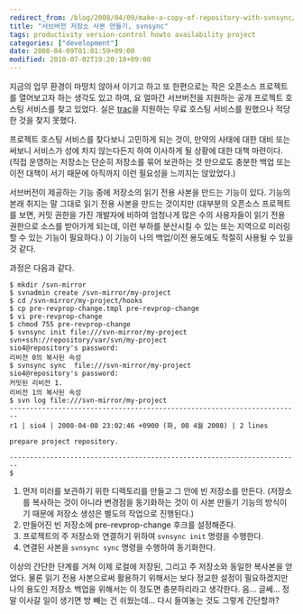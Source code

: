 ```yaml
---
redirect_from: /blog/2008/04/09/make-a-copy-of-repository-with-svnsync/
title: "서브버전 저장소 사본 만들기, svnsync"
tags: productivity version-control howto availability project
categories: ["development"]
date: 2008-04-09T01:01:59+09:00
modified: 2010-07-02T19:20:10+09:00
---
```

지금의 업무 환경이 마땅치 않아서 이기고 하고 또 한편으로는 작은 오픈소스
프로젝트를 열어보고자 하는 생각도 있고 하여, 요 얼마간 서브버전을 지원하는
공개 프로젝트 호스팅 서비스를 찾고 있었다.
실은 [trac](http://trac.edgewall.com/)을 지원하는 무료 호스팅 서비스를
원했으나 적당한 것을 찾지 못했다.

프로젝트 호스팅 서비스를 찾다보니 고민하게 되는 것이, 만약의 사태에 대한
대비 또는 써보니 서비스가 성에 차지 않는다든지 하여 이사하게 될 상황에
대한 대책 마련이다. (직접 운영하는 저장소는 단순히 저장소를 묶어 보관하는
것 만으로도 충분한 백업 또는 이전 대책이 서기 때문에 아직까지 이런 필요성을
느끼지는 않았었다.)

서브버전이 제공하는 기능 중에 저장소의 읽기 전용 사본을 만드는 기능이 있다.
기능의 본래 취지는 말 그대로 읽기 전용 사본을 만드는 것이지만 (대부분의
오픈소스 프로젝트를 보면, 커밋 권한을 가진 개발자에 비하여 엄청나게 많은
수의 사용자들이 읽기 전용 권한으로 소스를 받아가게 되는데, 이런 부하를
분산시킬 수 있는 또는 지역으로 미러링 할 수 있는 기능이 필요하다.) 이
기능이 나의 백업/이전 용도에도 적절히 사용될 수 있을 것 같다.

과정은 다음과 같다.

```console
$ mkdir /svn-mirror
$ svnadmin create /svn-mirror/my-project
$ cd /svn-mirror/my-project/hooks
$ cp pre-revprop-change.tmpl pre-revprop-change
$ vi pre-revprop-change
$ chmod 755 pre-revprop-change
$ svnsync init file:///svn-mirror/my-project svn+ssh://repository/var/svn/my-project
sio4@repository's password: 
리비전 0의 복사된 속성
$ svnsync sync  file:///svn-mirror/my-project
sio4@repository's password: 
커밋된 리비전 1.
리비전 1의 복사된 속성
$ svn log file:///svn-mirror/my-project
------------------------------------------------------------------------
r1 | sio4 | 2008-04-08 23:02:46 +0900 (화, 08 4월 2008) | 2 lines

prepare project repository.

------------------------------------------------------------------------
$
```


1. 먼저 미러를 보관하기 위한 디렉토리를 만들고 그 안에 빈 저장소를 만든다.
   (저장소를 복사하는 것이 아니라 변경점을 동기화하는 것이 이 사본 만들기
   기능의 방식이기 때문에 저장소 생성은 별도의 작업으로 진행된다.)
2. 만들어진 빈 저장소에 pre-revprop-change 후크를 설정해준다.
3. 프로젝트의 주 저장소와 연결하기 위하여 `svnsync init` 명령을 수행한다.
4. 연결된 사본을 `svnsync sync` 명령을 수행하여 동기화한다.

이상의 간단한 단계를 거쳐 이제 로컬에 저장된, 그리고 주 저장소와 동일한
복사본을 얻었다. 물론 읽기 전용 사본으로써 활용하기 위해서는 보다 정교한
설정이 필요하겠지만 나의 용도인 저장소 백업을 위해서는 이 정도면
충분하리라고 생각한다. 음... 글쎄... 정말 이사갈 일이 생기면 방 빼는 건
쉬웠는데... 다시 들여놓는 것도 그렇게 간단할까?

